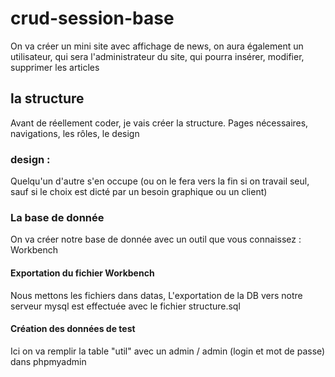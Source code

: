 # crud-session-base
On va créer un mini site avec affichage de news,
on aura également un utilisateur, qui sera l'administrateur du site, qui pourra insérer, modifier, supprimer les articles
## la structure
Avant de réellement coder, je vais créer la structure. Pages nécessaires, navigations, les rôles, le design
### design :
Quelqu'un d'autre s'en occupe (ou on le fera vers la fin si on travail seul, sauf si le choix est dicté par un besoin graphique ou un client)
### La base de donnée
On va créer notre base de donnée avec un outil que vous connaissez : Workbench
#### Exportation du fichier Workbench
Nous mettons les fichiers dans datas,
L'exportation de la DB vers notre serveur mysql est effectuée avec le fichier structure.sql
#### Création des données de test
Ici on va remplir la table "util" avec un admin / admin (login et mot de passe) dans phpmyadmin